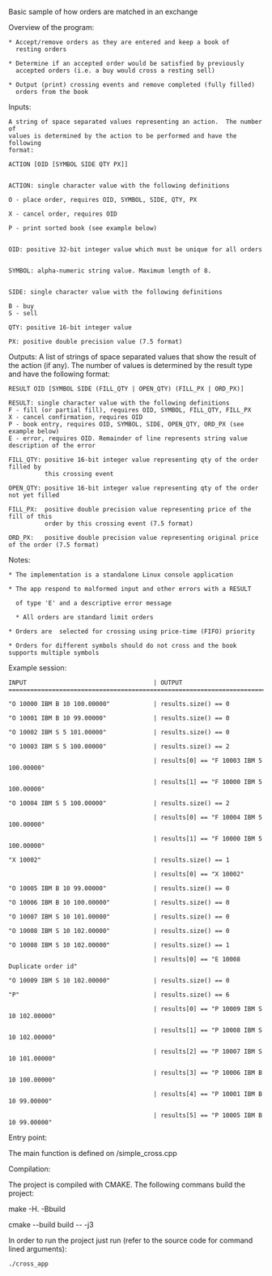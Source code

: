 Basic sample of how orders are matched in an exchange

Overview of the program:

    * Accept/remove orders as they are entered and keep a book of
      resting orders
      
    * Determine if an accepted order would be satisfied by previously
      accepted orders (i.e. a buy would cross a resting sell)
      
    * Output (print) crossing events and remove completed (fully filled)
      orders from the book
      

Inputs:

    A string of space separated values representing an action.  The number of
    values is determined by the action to be performed and have the following
    format:

    ACTION [OID [SYMBOL SIDE QTY PX]]
    

    ACTION: single character value with the following definitions
    
    O - place order, requires OID, SYMBOL, SIDE, QTY, PX
    
    X - cancel order, requires OID
    
    P - print sorted book (see example below)
    

    OID: positive 32-bit integer value which must be unique for all orders
    

    SYMBOL: alpha-numeric string value. Maximum length of 8.
    

    SIDE: single character value with the following definitions
    
    B - buy
    S - sell

    QTY: positive 16-bit integer value

    PX: positive double precision value (7.5 format)

Outputs:
    A list of strings of space separated values that show the result of the
    action (if any).  The number of values is determined by the result type and
    have the following format:

    RESULT OID [SYMBOL SIDE (FILL_QTY | OPEN_QTY) (FILL_PX | ORD_PX)]

    RESULT: single character value with the following definitions
    F - fill (or partial fill), requires OID, SYMBOL, FILL_QTY, FILL_PX
    X - cancel confirmation, requires OID
    P - book entry, requires OID, SYMBOL, SIDE, OPEN_QTY, ORD_PX (see example below)
    E - error, requires OID. Remainder of line represents string value description of the error

    FILL_QTY: positive 16-bit integer value representing qty of the order filled by
              this crossing event

    OPEN_QTY: positive 16-bit integer value representing qty of the order not yet filled

    FILL_PX:  positive double precision value representing price of the fill of this
              order by this crossing event (7.5 format)

    ORD_PX:   positive double precision value representing original price of the order (7.5 format)

Notes:

    * The implementation is a standalone Linux console application 
    
    * The app respond to malformed input and other errors with a RESULT
    
      of type 'E' and a descriptive error message
      
	  * All orders are standard limit orders
	  
    * Orders are  selected for crossing using price-time (FIFO) priority
    
    * Orders for different symbols should do not cross and the book supports multiple symbols
    

Example session:

    INPUT                                   | OUTPUT
    ============================================================================
    
    "O 10000 IBM B 10 100.00000"            | results.size() == 0
    
    "O 10001 IBM B 10 99.00000"             | results.size() == 0
    
    "O 10002 IBM S 5 101.00000"             | results.size() == 0
    
    "O 10003 IBM S 5 100.00000"             | results.size() == 2
    
                                            | results[0] == "F 10003 IBM 5 100.00000"
					    
                                            | results[1] == "F 10000 IBM 5 100.00000"
					    
    "O 10004 IBM S 5 100.00000"             | results.size() == 2
    
                                            | results[0] == "F 10004 IBM 5 100.00000"
					    
                                            | results[1] == "F 10000 IBM 5 100.00000"
					    
    "X 10002"                               | results.size() == 1
    
                                            | results[0] == "X 10002"
					    
    "O 10005 IBM B 10 99.00000"             | results.size() == 0
    
    "O 10006 IBM B 10 100.00000"            | results.size() == 0
    
    "O 10007 IBM S 10 101.00000"            | results.size() == 0
    
    "O 10008 IBM S 10 102.00000"            | results.size() == 0
    
    "O 10008 IBM S 10 102.00000"            | results.size() == 1
    
                                            | results[0] == "E 10008 Duplicate order id"
					    
    "O 10009 IBM S 10 102.00000"            | results.size() == 0
    
    "P"                                     | results.size() == 6
    
                                            | results[0] == "P 10009 IBM S 10 102.00000"
					    
                                            | results[1] == "P 10008 IBM S 10 102.00000"
					    
                                            | results[2] == "P 10007 IBM S 10 101.00000"
					    
                                            | results[3] == "P 10006 IBM B 10 100.00000"
					    
                                            | results[4] == "P 10001 IBM B 10 99.00000"
					    
                                            | results[5] == "P 10005 IBM B 10 99.00000"
Entry point:

The main function is defined on /simple_cross.cpp

			
Compilation:

The project is compiled with CMAKE. The following commans build the project:

 make -H. -Bbuild
 
 cmake --build build -- -j3
 
 
 
In order to run the project just run (refer to the source code for command lined arguments):

	./cross_app



